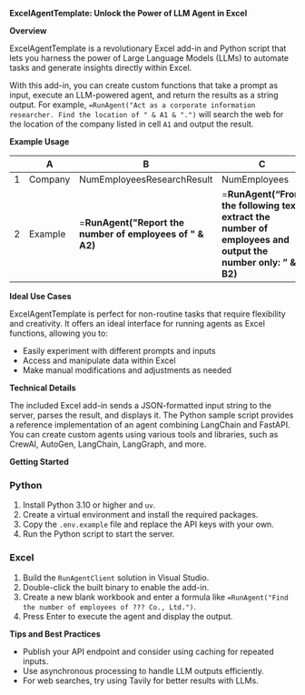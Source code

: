 **ExcelAgentTemplate: Unlock the Power of LLM Agent in Excel**

**Overview**

ExcelAgentTemplate is a revolutionary Excel add-in and Python script that lets you harness the power of Large Language Models (LLMs) to automate tasks and generate insights directly within Excel.

With this add-in, you can create custom functions that take a prompt as input, execute an LLM-powered agent, and return the results as a string output. For example, `=RunAgent("Act as a corporate information researcher. Find the location of " & A1 & ".")` will search the web for the location of the company listed in cell `A1` and output the result.

**Example Usage**

|     | A        | B                                                                  | C                                                                                                                              |
| --- | -------- | ------------------------------------------------------------------ | ------------------------------------------------------------------------------------------------------------------------------ |
| 1   | Company  | NumEmployeesResearchResult                                         | NumEmployees                                                                                                                   |
| 2   | Example | =**RunAgent("Report the number of employees of " & A2)** | =**RunAgent(“From the following text, extract the number of employees and output the number only: ” & B2)** |

**Ideal Use Cases**

ExcelAgentTemplate is perfect for non-routine tasks that require flexibility and creativity. It offers an ideal interface for running agents as Excel functions, allowing you to:

* Easily experiment with different prompts and inputs
* Access and manipulate data within Excel
* Make manual modifications and adjustments as needed

**Technical Details**

The included Excel add-in sends a JSON-formatted input string to the server, parses the result, and displays it. The Python sample script provides a reference implementation of an agent combining LangChain and FastAPI. You can create custom agents using various tools and libraries, such as CrewAI, AutoGen, LangChain, LangGraph, and more.

**Getting Started**

### Python

1. Install Python 3.10 or higher and `uv`.
2. Create a virtual environment and install the required packages.
3. Copy the `.env.example` file and replace the API keys with your own.
4. Run the Python script to start the server.

### Excel

1. Build the `RunAgentClient` solution in Visual Studio.
2. Double-click the built binary to enable the add-in.
3. Create a new blank workbook and enter a formula like `=RunAgent("Find the number of employees of ??? Co., Ltd.")`.
4. Press Enter to execute the agent and display the output.

**Tips and Best Practices**

* Publish your API endpoint and consider using caching for repeated inputs.
* Use asynchronous processing to handle LLM outputs efficiently.
* For web searches, try using Tavily for better results with LLMs.
